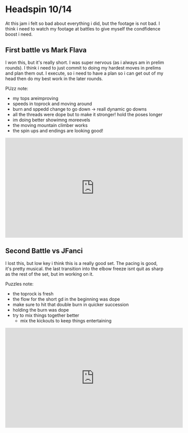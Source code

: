 # Headspin 10/14

At this jam i felt so bad about everything i did, but the footage is not bad. I think i need to watch my footage at battles to give myself the condfidence boost i need.

## First battle vs Mark Flava

I won this, but it's really short. I was super nervous (as i always am in prelim rounds). I think i need to just commit to doing my hardest moves in prelims and plan them out. I execute, so i need to have a plan so i can get out of my head then do my best work in the later rounds.

PUzz note:
-  my tops areimproving
- speeds in toprock and moving around
- burn and sppedd change to go down -> reall dynamic go downs
- all the threads were dope but to make it stronger! hold the poses longer
- im doing better showimng moreevels
- the moving mountain climber works
- the spin ups and endings are looking good!

<iframe width="560" height="315" src="https://www.youtube.com/embed/4offuoOsLZ8" title="YouTube video player" frameborder="0" allow="accelerometer; autoplay; clipboard-write; encrypted-media; gyroscope; picture-in-picture; web-share" allowfullscreen></iframe>

## Second Battle vs JFanci

I lost this, but low key i think this is a really good set. The pacing is good, it's pretty musical. the last transition into the elbow freeze isnt quit as sharp as the rest of the set, but im working on it.

Puzzles note:
- the toprock is fresh
- the flow for the short gd in the beginning was dope
- make sure to hit that double burn in quicker succession
- holding the burn was dope
- try to mix things together better
    - mix the kickouts to keep things entertaining

<iframe width="560" height="315" src="https://www.youtube.com/embed/lLjMK5tjtyA" title="YouTube video player" frameborder="0" allow="accelerometer; autoplay; clipboard-write; encrypted-media; gyroscope; picture-in-picture; web-share" allowfullscreen></iframe>
